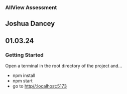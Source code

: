 ### AllView Assessment

## Joshua Dancey

## 01.03.24

### Getting Started

Open a terminal in the root directory of the project and...

- npm install
- npm start
- go to [http//:localhost:5173](http://localhost:5173/)
